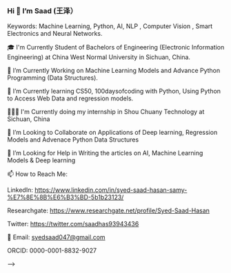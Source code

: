 ### Hi 👋 I’m Saad (王泽）



Keywords: Machine Learning, Python, AI, NLP , Computer Vision , Smart Electronics and Neural Networks.



🎓 I'm Currently Student of Bachelors of Engineering (Electronic Information Engineering) at China West Normal University in Sichuan, China.



🔭 I’m Currently Working on Machine Learning Models and Advance Python Programming (Data Structures).



🌱 I’m Currently learning CS50, 100daysofcoding with Python, Using Python to Access Web Data and regression models.



🧑🏽‍💻 I'm Currently doing my internship in Shou Chuany Technology at Sichuan, China



👯 I’m Looking to Collaborate on Applications of Deep learning, Regression Models and Advenace Python Data Structures



🤔 I’m Looking for Help in Writing the articles on  AI, Machine Learning Models & Deep learning

 
 
📫 How to Reach Me:



LinkedIn: https://www.linkedin.com/in/syed-saad-hasan-samy-%E7%8E%8B%E6%B3%BD-5b1b23123/



Researchgate: https://www.researchgate.net/profile/Syed-Saad-Hasan



Twitter: https://twitter.com/saadhas93943436



📧 Email: syedsaad047@gmail.com



ORCID: 0000-0001-8832-9027   



-->
